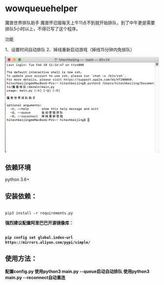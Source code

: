 # wowqueuehelper
魔兽世界排队助手
魔兽怀旧服每天上午11点不到就开始排队，到了中午更是需要排队5小时以上，不得已写了这个程序。
<p>功能</p>
1、设置时间自动排队
2、掉线重新启动游戏（掉线15分钟内免排队）

![screenshot](https://github.com/hitechbeijing/wowqueuehelper/raw/master/cmd.png?raw=true)

## 依赖环境
python 3.6+
## 安装依赖：

```shell

pip3 install -r requirements.py

```

<p><b>强烈建议配置阿里巴巴开源镜像库：<b></p>
  
```shell
  
pip config set global.index-url https://mirrors.aliyun.com/pypi/simple/

```
## 使用方法：<br/>
配置config.py
使用python3 main.py --queue启动自动排队
使用python3 main.py --reconnect自动重连

